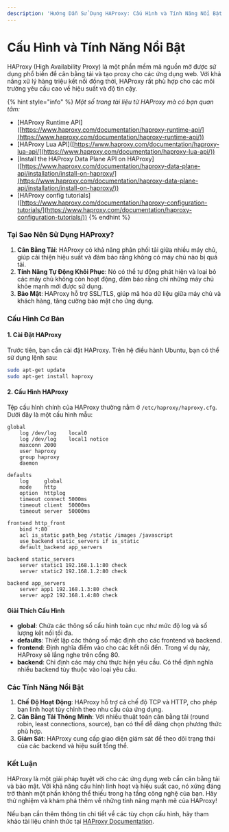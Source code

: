 ```yaml
---
description: 'Hướng Dẫn Sử Dụng HAProxy: Cấu Hình và Tính Năng Nổi Bật'
---
```


# Cấu Hình và Tính Năng Nổi Bật

HAProxy (High Availability Proxy) là một phần mềm mã nguồn mở được sử dụng phổ biến để cân bằng tải và tạo proxy cho các ứng dụng web. Với khả năng xử lý hàng triệu kết nối đồng thời, HAProxy rất phù hợp cho các môi trường yêu cầu cao về hiệu suất và độ tin cậy.

{% hint style="info" %}
_Một số trang tài liệu từ HAProxy mà có bạn quan tâm:_

* \[HAProxy Runtime API]\([https://www.haproxy.com/documentation/haproxy-runtime-api/](https://www.haproxy.com/documentation/haproxy-runtime-api/))
* \[HAProxy Lua API]\([https://www.haproxy.com/documentation/haproxy-lua-api/](https://www.haproxy.com/documentation/haproxy-lua-api/))
* \[Install the HAProxy Data Plane API on HAProxy]\([https://www.haproxy.com/documentation/haproxy-data-plane-api/installation/install-on-haproxy/](https://www.haproxy.com/documentation/haproxy-data-plane-api/installation/install-on-haproxy/))
* \[HAProxy config tutorials]\([https://www.haproxy.com/documentation/haproxy-configuration-tutorials/](https://www.haproxy.com/documentation/haproxy-configuration-tutorials/))
{% endhint %}



### Tại Sao Nên Sử Dụng HAProxy?

1. **Cân Bằng Tải**: HAProxy có khả năng phân phối tải giữa nhiều máy chủ, giúp cải thiện hiệu suất và đảm bảo rằng không có máy chủ nào bị quá tải.
2. **Tính Năng Tự Động Khôi Phục**: Nó có thể tự động phát hiện và loại bỏ các máy chủ không còn hoạt động, đảm bảo rằng chỉ những máy chủ khỏe mạnh mới được sử dụng.
3. **Bảo Mật**: HAProxy hỗ trợ SSL/TLS, giúp mã hóa dữ liệu giữa máy chủ và khách hàng, tăng cường bảo mật cho ứng dụng.

### Cấu Hình Cơ Bản

#### 1. Cài Đặt HAProxy

Trước tiên, bạn cần cài đặt HAProxy. Trên hệ điều hành Ubuntu, bạn có thể sử dụng lệnh sau:

```bash
sudo apt-get update
sudo apt-get install haproxy
```

#### 2. Cấu Hình HAProxy

Tệp cấu hình chính của HAProxy thường nằm ở `/etc/haproxy/haproxy.cfg`. Dưới đây là một cấu hình mẫu:

```plaintext
global
    log /dev/log    local0
    log /dev/log    local1 notice
    maxconn 2000
    user haproxy
    group haproxy
    daemon

defaults
    log     global
    mode    http
    option  httplog
    timeout connect 5000ms
    timeout client  50000ms
    timeout server  50000ms

frontend http_front
    bind *:80
    acl is_static path_beg /static /images /javascript
    use_backend static_servers if is_static
    default_backend app_servers

backend static_servers
    server static1 192.168.1.1:80 check
    server static2 192.168.1.2:80 check

backend app_servers
    server app1 192.168.1.3:80 check
    server app2 192.168.1.4:80 check
```

#### Giải Thích Cấu Hình

* **global**: Chứa các thông số cấu hình toàn cục như mức độ log và số lượng kết nối tối đa.
* **defaults**: Thiết lập các thông số mặc định cho các frontend và backend.
* **frontend**: Định nghĩa điểm vào cho các kết nối đến. Trong ví dụ này, HAProxy sẽ lắng nghe trên cổng 80.
* **backend**: Chỉ định các máy chủ thực hiện yêu cầu. Có thể định nghĩa nhiều backend tùy thuộc vào loại yêu cầu.

### Các Tính Năng Nổi Bật

1. **Chế Độ Hoạt Động**: HAProxy hỗ trợ cả chế độ TCP và HTTP, cho phép bạn linh hoạt tùy chỉnh theo nhu cầu của ứng dụng.
2. **Cân Bằng Tải Thông Minh**: Với nhiều thuật toán cân bằng tải (round robin, least connections, source), bạn có thể dễ dàng chọn phương thức phù hợp.
3. **Giám Sát**: HAProxy cung cấp giao diện giám sát để theo dõi trạng thái của các backend và hiệu suất tổng thể.

### Kết Luận

HAProxy là một giải pháp tuyệt vời cho các ứng dụng web cần cân bằng tải và bảo mật. Với khả năng cấu hình linh hoạt và hiệu suất cao, nó xứng đáng trở thành một phần không thể thiếu trong hạ tầng công nghệ của bạn. Hãy thử nghiệm và khám phá thêm về những tính năng mạnh mẽ của HAProxy!

Nếu bạn cần thêm thông tin chi tiết về các tùy chọn cấu hình, hãy tham khảo tài liệu chính thức tại [HAProxy Documentation](http://docs.haproxy.org/3.0/configuration.html).
